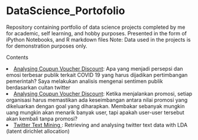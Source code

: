 # DataScience_Portofolio

Repository containing portfolio of data science projects completed by me for academic, self learning, and hobby purposes. Presented in the form of iPython Notebooks, and R markdown files 
Note: Data used in the projects is for demonstration purposes only.

Contents

<li><a href="https://medium.com/@muhajirakbarhsb/analisis-sentimen-warganet-berdasarkan-cuitanterhadap-indonesian-government-dalam-menangani-dc1f117a8443">Analysing Coupun Voucher Discount</a>: Apa yang menjadi persepsi dan emosi terbesar publik terkait COVID 19 yang harus dijadikan pertimbangan pemerintah?
Saya melakukan analisis mengenai sentimen publik berdasarkan cuitan twitter </li>


<li><a href="https://muhajirakbarhsb.github.io/DataScience_Portofolio/">Analysing Coupun Voucher Discount</a>: Ketika menjalankan promosi, setiap organisasi harus memastikan ada keseimbangan antara nilai promosi yang dikeluarkan dengan goal yang diharapkan. Membakar sebanyak mungkin uang mungkin akan menarik banyak user, tapi apakah user-user tersebut akan kembali tanpa promosi?</li>



<li><a href="https://www.slideshare.net/Abarlpbc6/analisis-text-mining-tentang-papua-di-twitter">Twitter Text Mining </a>: Retrieving and analysing twitter text data with LDA (latent dirichlet allocation)
